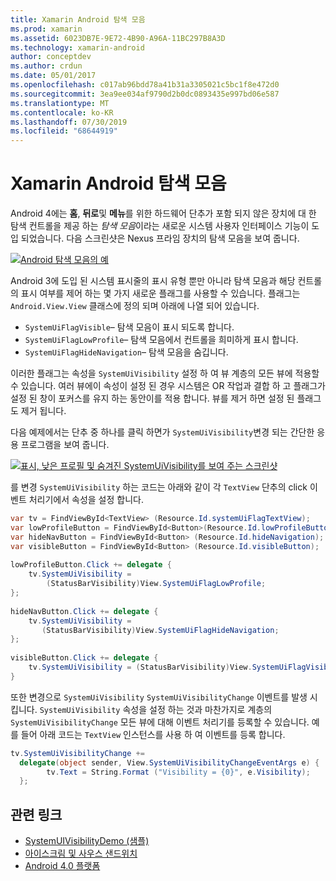 ```yaml
---
title: Xamarin Android 탐색 모음
ms.prod: xamarin
ms.assetid: 6023DB7E-9E72-4B90-A96A-11BC297B8A3D
ms.technology: xamarin-android
author: conceptdev
ms.author: crdun
ms.date: 05/01/2017
ms.openlocfilehash: c017ab96bdd78a41b31a3305021c5bc1f8e472d0
ms.sourcegitcommit: 3ea9ee034af9790d2b0dc0893435e997bd06e587
ms.translationtype: MT
ms.contentlocale: ko-KR
ms.lasthandoff: 07/30/2019
ms.locfileid: "68644919"
---
```

# <a name="xamarinandroid-navigation-bar"></a>Xamarin Android 탐색 모음

Android 4에는 **홈**, **뒤로**및 **메뉴**를 위한 하드웨어 단추가 포함 되지 않은 장치에 대 한 탐색 컨트롤을 제공 하는 *탐색 모음*이라는 새로운 시스템 사용자 인터페이스 기능이 도입 되었습니다.
다음 스크린샷은 Nexus 프라임 장치의 탐색 모음을 보여 줍니다.

 [![Android 탐색 모음의 예](navigation-bar-images/19-navbar.png)](navigation-bar-images/19-navbar.png#lightbox)

Android 3에 도입 된 시스템 표시줄의 표시 유형 뿐만 아니라 탐색 모음과 해당 컨트롤의 표시 여부를 제어 하는 몇 가지 새로운 플래그를 사용할 수 있습니다. 플래그는 `Android.View.View` 클래스에 정의 되며 아래에 나열 되어 있습니다.

-   `SystemUiFlagVisible`&ndash; 탐색 모음이 표시 되도록 합니다. 
-   `SystemUiFlagLowProfile`&ndash; 탐색 모음에서 컨트롤을 희미하게 표시 합니다. 
-   `SystemUiFlagHideNavigation`&ndash; 탐색 모음을 숨깁니다. 


이러한 플래그는 속성을 `SystemUiVisibility` 설정 하 여 뷰 계층의 모든 뷰에 적용할 수 있습니다. 여러 뷰에이 속성이 설정 된 경우 시스템은 OR 작업과 결합 하 고 플래그가 설정 된 창이 포커스를 유지 하는 동안이를 적용 합니다. 뷰를 제거 하면 설정 된 플래그도 제거 됩니다.

다음 예제에서는 단추 중 하나를 클릭 하면가 `SystemUiVisibility`변경 되는 간단한 응용 프로그램을 보여 줍니다.

 [![표시, 낮은 프로필 및 숨겨진 SystemUiVisibility를 보여 주는 스크린샷](navigation-bar-images/18-systemuivisibility.png)](navigation-bar-images/18-systemuivisibility.png#lightbox)

를 변경 `SystemUiVisibility` 하는 코드는 아래와 같이 각 `TextView` 단추의 click 이벤트 처리기에서 속성을 설정 합니다.

```csharp
var tv = FindViewById<TextView> (Resource.Id.systemUiFlagTextView);
var lowProfileButton = FindViewById<Button>(Resource.Id.lowProfileButton);
var hideNavButton = FindViewById<Button> (Resource.Id.hideNavigation);
var visibleButton = FindViewById<Button> (Resource.Id.visibleButton);
           
lowProfileButton.Click += delegate {
    tv.SystemUiVisibility =
        (StatusBarVisibility)View.SystemUiFlagLowProfile;
};
           
hideNavButton.Click += delegate {
    tv.SystemUiVisibility =
       (StatusBarVisibility)View.SystemUiFlagHideNavigation;        
};
           
visibleButton.Click += delegate {
    tv.SystemUiVisibility = (StatusBarVisibility)View.SystemUiFlagVisible;
}
```

또한 변경으로 `SystemUiVisibility` `SystemUiVisibilityChange` 이벤트를 발생 시킵니다. `SystemUiVisibility` 속성을 설정 하는 것과 마찬가지로 계층의 `SystemUiVisibilityChange` 모든 뷰에 대해 이벤트 처리기를 등록할 수 있습니다. 예를 들어 아래 코드는 `TextView` 인스턴스를 사용 하 여 이벤트를 등록 합니다.

```csharp
tv.SystemUiVisibilityChange +=
  delegate(object sender, View.SystemUiVisibilityChangeEventArgs e) {
        tv.Text = String.Format ("Visibility = {0}", e.Visibility);
  };
```



## <a name="related-links"></a>관련 링크

- [SystemUIVisibilityDemo (샘플)](https://docs.microsoft.com/samples/xamarin/monodroid-samples/systemuivisibilitydemo)
- [아이스크림 및 사우스 샌드위치](http://www.android.com/about/ice-cream-sandwich/)
- [Android 4.0 플랫폼](https://developer.android.com/sdk/android-4.0.html)
